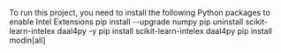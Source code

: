 To run this project, you need to install the following Python packages to enable Intel Extensions
  pip install --upgrade numpy
  pip uninstall scikit-learn-intelex daal4py -y
  pip install scikit-learn-intelex daal4py
  pip install modin[all]

